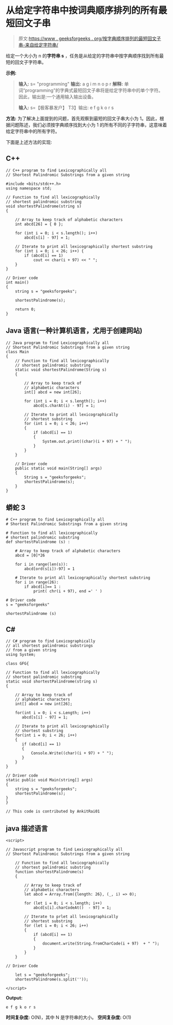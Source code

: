 # 从给定字符串中按词典顺序排列的所有最短回文子串

> 原文:[https://www . geeksforgeeks . org/按字典顺序排列的最短回文子串-来自给定字符串/](https://www.geeksforgeeks.org/lexicographically-all-shortest-palindromic-substrings-from-a-given-string/)

给定一个大小为 n 的**字符串 s** ，任务是从给定的字符串中按字典顺序找到所有最短的回文子字符串。

**示例:**

> **输入:** s= "programming"
> **输出:** a g i m n o p r
> **解释:**
> 单词“programming”的字典式最短回文子串将是给定字符串中的单个字符。因此，输出是:一个通用输入输出设备。
> 
> **输入:** s=【极客暴发户】
> T3】输出: e f g k o r s

**方法:**
为了解决上面提到的问题，首先观察到最短的回文子串大小为 1。因此，根据问题陈述，我们必须按字典顺序找到大小为 1 的所有不同的子字符串，这意味着给定字符串中的所有字符。

下面是上述方法的实现:

## C++

```
// C++ program to find Lexicographically all
// Shortest Palindromic Substrings from a given string

#include <bits/stdc++.h>
using namespace std;

// Function to find all lexicographically
// shortest palindromic substring
void shortestPalindrome(string s)
{

    // Array to keep track of alphabetic characters
    int abcd[26] = { 0 };

    for (int i = 0; i < s.length(); i++)
        abcd[s[i] - 97] = 1;

    // Iterate to print all lexicographically shortest substring
    for (int i = 0; i < 26; i++) {
        if (abcd[i] == 1)
            cout << char(i + 97) << " ";
    }
}

// Driver code
int main()
{
    string s = "geeksforgeeks";

    shortestPalindrome(s);

    return 0;
}
```

## Java 语言(一种计算机语言，尤用于创建网站)

```
// Java program to find Lexicographically all
// Shortest Palindromic Substrings from a given string
class Main
{
    // Function to find all lexicographically
    // shortest palindromic substring
    static void shortestPalindrome(String s)
    {

        // Array to keep track of
        // alphabetic characters
        int[] abcd = new int[26];

        for (int i = 0; i < s.length(); i++)
            abcd[s.charAt(i) - 97] = 1;

        // Iterate to print all lexicographically
        // shortest substring
        for (int i = 0; i < 26; i++)
        {
            if (abcd[i] == 1)
            {
                System.out.print((char)(i + 97) + " ");
            }
        }
    }

    // Driver code
    public static void main(String[] args)
    {
        String s = "geeksforgeeks";
        shortestPalindrome(s);
    }
}
```

## 蟒蛇 3

```
# C++ program to find Lexicographically all
# Shortest Palindromic Substrings from a given string

# Function to find all lexicographically
# shortest palindromic substring
def shortestPalindrome (s) :

    # Array to keep track of alphabetic characters
    abcd = [0]*26

    for i in range(len(s)):
        abcd[ord(s[i])-97] = 1

    # Iterate to print all lexicographically shortest substring
    for i in range(26):
        if abcd[i]== 1 :
            print( chr(i + 97), end =' ' )

# Driver code
s = "geeksforgeeks"

shortestPalindrome (s)
```

## C#

```
// C# program to find Lexicographically
// all shortest palindromic substrings
// from a given string
using System;

class GFG{

// Function to find all lexicographically
// shortest palindromic substring
static void shortestPalindrome(string s)
{

    // Array to keep track of
    // alphabetic characters
    int[] abcd = new int[26];

    for(int i = 0; i < s.Length; i++)
       abcd[s[i] - 97] = 1;

    // Iterate to print all lexicographically
    // shortest substring
    for(int i = 0; i < 26; i++)
    {
       if (abcd[i] == 1)
       {
           Console.Write((char)(i + 97) + " ");
       }
    }
}

// Driver code
static public void Main(string[] args)
{
    string s = "geeksforgeeks";
    shortestPalindrome(s);
}
}

// This code is contributed by AnkitRai01
```

## java 描述语言

```
<script>

// Javascript program to find Lexicographically all
// Shortest Palindromic Substrings from a given string

    // Function to find all lexicographically
    // shortest palindromic substring
    function shortestPalindrome(s)
    {

        // Array to keep track of
        // alphabetic characters
        let abcd = Array.from({length: 26}, (_, i) => 0);

        for (let i = 0; i < s.length; i++)
            abcd[s[i].charCodeAt()  - 97] = 1;

        // Iterate to prlet all lexicographically
        // shortest substring
        for (let i = 0; i < 26; i++)
        {
            if (abcd[i] == 1)
            {
                document.write(String.fromCharCode(i + 97)  + " ");
            }
        }
    }

// Driver Code

    let s = "geeksforgeeks";
    shortestPalindrome(s.split(''));

</script>
```

**Output:** 

```
e f g k o r s
```

**时间复杂度:** O(N)，其中 N 是字符串的大小。
**空间复杂度:** O(1)